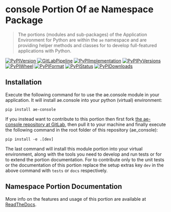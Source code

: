 <!--
  THIS FILE IS EXCLUSIVELY MAINTAINED IN THE AE ROOT PACKAGE. ANY CHANGES SHOULD BE DONE THERE.
  All changes will be deployed automatically to all the portions of this namespace package.
-->
# console Portion Of ae Namespace Package

>The portions (modules and sub-packages) of the Application Environment for Python are within
the `ae` namespace and are providing helper methods and classes for to develop
full-featured applications with Python.

[![PyPIVersion](https://img.shields.io/pypi/v/ae_console?logo=python?logo=python)](https://gitlab.com/ae-group/ae_console)
[![GitLabPipeline](https://img.shields.io/gitlab/pipeline/ae-group/ae_console/master?logo=python)](https://gitlab.com/ae-group/ae_console)
[![PyPIImplementation](https://img.shields.io/pypi/implementation/ae_console?logo=python?logo=python)](https://gitlab.com/ae-group/ae_console)
[![PyPIPyVersions](https://img.shields.io/pypi/pyversions/ae_console?logo=python?logo=python)](https://gitlab.com/ae-group/ae_console)
[![PyPIWheel](https://img.shields.io/pypi/wheel/ae_console?logo=python?logo=python)](https://gitlab.com/ae-group/ae_console)
[![PyPIFormat](https://img.shields.io/pypi/format/ae_console?logo=python?logo=python)](https://gitlab.com/ae-group/ae_console)
[![PyPIStatus](https://img.shields.io/pypi/status/ae_console?logo=python?logo=python)](https://gitlab.com/ae-group/ae_console)
[![PyPIDownloads](https://img.shields.io/pypi/dm/ae_console?logo=python?logo=python)](https://gitlab.com/ae-group/ae_console)


## Installation

Execute the following command for to use the ae.console module in your
application. It will install ae.console into your python (virtual) environment:
 
```shell script
pip install ae-console
```

If you instead want to contribute to this portion then first fork
[the ae-console repository at GitLab](https://gitlab.com/ae-group/ae_console "ae.console code repository"),
then pull it to your machine and finally execute the following command in the root folder
of this repository (ae_console):

```shell script
pip install -e .[dev]
```

The last command will install this module portion into your virtual environment, along with
the tools you need to develop and run tests or for to extend the portion documentation.
For to contribute only to the unit tests or the documentation of this portion replace
the setup extras key `dev` in the above command with `tests` or `docs` respectively.


## Namespace Portion Documentation

More info on the features and usage of this portion are available at
[ReadTheDocs](https://ae.readthedocs.io/en/latest/_autosummary/ae.console.html#module-ae.console
"ae_console documentation").

<!-- Common files version 0.0.22 deployed (with 0.0.22)
     to the ae_console module version 0.0.13.
-->